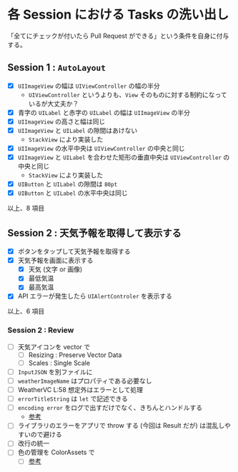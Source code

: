 # 各 Session における Tasks の洗い出し

「全てにチェックが付いたら Pull Request ができる」という条件を自身に付与する。

## Session 1 : `AutoLayout`
- [x] `UIImageView` の幅は `UIViewController` の幅の半分
  - `UIViewController` というよりも、`View` そのものに対する制約になっているが大丈夫か？
- [x] 青字の `UILabel` と赤字の `UILabel` の幅は `UIImageView` の半分
- [x] `UIImageView` の高さと幅は同じ
- [x] `UIImageView` と `UILabel` の隙間はあけない
  - `StackView` により実装した
- [x] `UIImageView` の水平中央は `UIViewController` の中央と同じ
- [x] `UIImageView` と `UILabel` を合わせた矩形の垂直中央は `UIViewController` の中央と同じ
  - `StackView` により実装した
- [x] `UIButton` と `UILabel` の隙間は `80pt`
- [x] `UIButton` と `UILabel` の水平中央は同じ

以上、8 項目

## Session 2 : 天気予報を取得して表示する
- [x] ボタンをタップして天気予報を取得する
- [x] 天気予報を画面に表示する
  - [x] 天気 (文字 or 画像)
  - [x] 最低気温
  - [x] 最高気温
- [x] API エラーが発生したら `UIAlertControler` を表示する

以上、6 項目

### Session 2 : Review
- [ ] 天気アイコンを vector で
  - [ ] Resizing : Preserve Vector Data
  - [ ] Scales : Single Scale
- [ ] `InputJSON` を別ファイルに
- [ ] `weatherImageName` はプロパティである必要なし
- [ ] WeatherVC L:58 想定外はエラーとして処理
- [ ] `errorTitleString` は `let` で記述できる
- [ ] `encoding error` をログで出すだけでなく、きちんとハンドルする
  - [参考](https://qiita.com/koher/items/a7a12e7e18d2bb7d8c77)
- [ ] ライブラリのエラーをアプリで throw する (今回は Result だが) は混乱しやすいので避ける
- [ ] 改行の統一
- [ ] 色の管理を ColorAssets で
  - [ ] [参考](https://dev.classmethod.jp/articles/xcode-9-asset-catalogs-support-named-colors/)